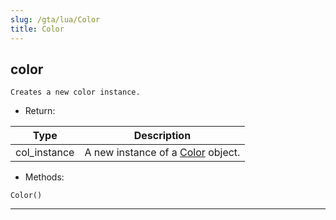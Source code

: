 ```yaml
---
slug: /gta/lua/Color
title: Color
---
```


## color
`Creates a new color instance.`

- Return:

 | Type         | Description                                           |
 | ------------ | ----------------------------------------------------- |
 | col_instance | A new instance of a [Color](classes/color.md) object. |

- Methods:

`Color()`

---

